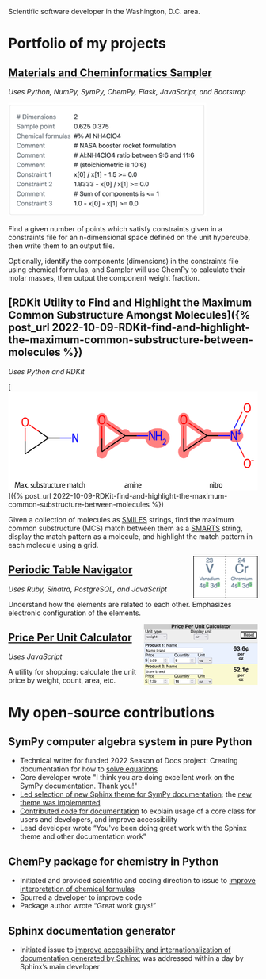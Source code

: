 Scientific software developer in the Washington, D.C. area.

# Portfolio of my projects

## [Materials and Cheminformatics Sampler](https://sampler-flask.herokuapp.com/)
*Uses Python, NumPy, SymPy, ChemPy, Flask, JavaScript, and Bootstrap*

[<img style="width:400px; height:229px;" src="images/sampler-constraints.png">](https://sampler-flask.herokuapp.com/)

Find a given number of points which satisfy constraints given in a constraints file for an n-dimensional space defined on the unit hypercube, then write them to an output file.

Optionally, identify the components (dimensions) in the constraints file using chemical formulas, and Sampler will use ChemPy to calculate their molar masses, then output the component weight fraction.

## [RDKit Utility to Find and Highlight the Maximum Common Substructure Amongst Molecules]({% post_url 2022-10-09-RDKit-find-and-highlight-the-maximum-common-substructure-between-molecules %})
*Uses Python and RDKit*

[<img style="width:600px; height:200px" src="/images/2022-10-09-RDKit-find-and-highlight-the-maximum-common-substructure-between-molecules_files/2022-10-09-RDKit-find-and-highlight-the-maximum-common-substructure-between-molecules_10_0.png">]({% post_url 2022-10-09-RDKit-find-and-highlight-the-maximum-common-substructure-between-molecules %})

Given a collection of molecules as [SMILES](https://en.wikipedia.org/wiki/Simplified_molecular-input_line-entry_system) strings, find the maximum common substructure (MCS) match between them as a [SMARTS](https://en.wikipedia.org/wiki/SMILES_arbitrary_target_specification) string, display the match pattern as a molecule, and highlight the match pattern in each molecule using a grid.

[<img style="float: right; width:130px; height:85px;" src="images/ptable-terms-highlighted.png">](https://ptablenav.herokuapp.com/)
## [Periodic Table Navigator](https://ptablenav.herokuapp.com/)
*Uses Ruby, Sinatra, PostgreSQL, and JavaScript*

Understand how the elements are related to each other. Emphasizes electronic configuration of the elements.

[<img style="float: right; width:230px; height:123px;" src="images/price-per-unit.png">](http://www.whitegloveapps.com/priceper/priceper.html)

## [Price Per Unit Calculator](http://www.whitegloveapps.com/priceper/priceper.html)
*Uses JavaScript*

A utility for shopping: calculate the unit price by weight, count, area, etc.

# My open-source contributions

## SymPy computer algebra system in pure Python
- Technical writer for funded 2022 Season of Docs project: Creating documentation for how to [solve equations](https://docs.sympy.org/dev/guides/solving/index.html)
- Core developer wrote "I think you are doing excellent work on the SymPy documentation. Thank you!"
- [Led selection of new Sphinx theme for SymPy documentation](https://github.com/sympy/sympy/issues/22716); the [new theme was implemented](https://docs.sympy.org/dev/)
- [Contributed code for documentation](https://github.com/sympy/sympy/pulls?q=is:pr+author:bertiewooster+is:merged) to explain usage of a core class for users and developers, and improve accessibility
- Lead developer wrote “You've been doing great work with the Sphinx theme and other documentation work”

## ChemPy package for chemistry in Python
- Initiated and provided scientific and coding direction to issue to [improve interpretation of chemical formulas](https://github.com/bjodah/chempy/issues/202)
- Spurred a developer to improve code
- Package author wrote “Great work guys!”

## Sphinx documentation generator
- Initiated issue to [improve accessibility and internationalization of documentation generated by Sphinx](https://github.com/sphinx-doc/sphinx/issues?q=author%3Abertiewooster+); was addressed within a day by Sphinx’s main developer
